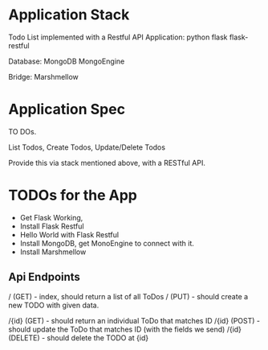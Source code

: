 # Application Stack
Todo List implemented with a Restful API
Application:
python
flask
flask-restful

Database:
MongoDB
MongoEngine

Bridge:
Marshmellow

# Application Spec

TO DOs.

List Todos, Create Todos, Update/Delete Todos

Provide this via stack mentioned above, with a RESTful API.


# TODOs for the App

- Get Flask Working,
- Install Flask Restful
- Hello World with Flask Restful
- Install MongoDB, get MonoEngine to connect with it.
- Install Marshmellow


## Api Endpoints

/ (GET) - index, should return a list of all ToDos
/ (PUT) - should create a new TODO with given data.

/{id} (GET) - should return an individual ToDo that matches ID
/{id} (POST) - should update the ToDo that matches ID (with the fields we send)
/{id} (DELETE) - should delete the TODO at {id}
